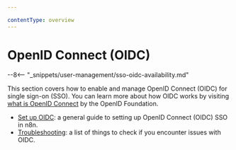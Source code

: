 ```yaml
---

contentType: overview
---
```


# OpenID Connect (OIDC)

--8<-- "_snippets/user-management/sso-oidc-availability.md"

<!-- vale from-microsoft.Contractions = NO -->
This section covers how to enable and manage OpenID Connect (OIDC) for single sign-on (SSO). You can learn more about how OIDC works by visiting [what is OpenID Connect](https://openid.net/developers/how-connect-works/) by the OpenID Foundation.
<!-- vale from-microsoft.Contractions = NO -->

* [Set up OIDC](/user-management/oidc/setup.md): a general guide to setting up OpenID Connect (OIDC) SSO in n8n.
* [Troubleshooting](/user-management/oidc/troubleshooting.md): a list of things to check if you encounter issues with OIDC.

